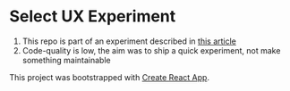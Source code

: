 # Select UX Experiment

1. This repo is part of an experiment described in [this article](todo)
2. Code-quality is low, the aim was to ship a quick experiment, not make something maintainable

This project was bootstrapped with [Create React App](https://github.com/facebook/create-react-app).
